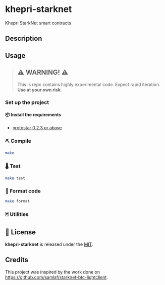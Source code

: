 # khepri-starknet
Khepri StarkNet smart contracts

## Description


## Usage

> ## ⚠️ WARNING! ⚠️
> This is repo contains highly experimental code.
> Expect rapid iteration.
> **Use at your own risk.**

### Set up the project

#### 📦 Install the requirements

- [protostar 0.2.3 or above](https://docs.swmansion.com/protostar/docs/tutorials/installation)

### ⛏️ Compile

```bash
make
```

### 🌡️ Test

```bash
make test
```

### 💋 Format code

```bash
make format
```

### 🃏 Utilities

#### 

## 📄 License

**khepri-starknet** is released under the [MIT](LICENSE).

## Credits

This project was inspired by the work done on https://github.com/samlaf/starknet-btc-lightclient.